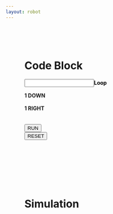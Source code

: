 ```yaml
---
layout: robot
---
```


<div class="container">
<div id="div3" class="shadow" style="padding: 50px; display: inline-block;">
<h1>Code Block</h1>
<div class="loop-block">
    <p style="color: black; text-align: left;"><input id="loop" class="block-input"><b>Loop</b></p>
    <div class="down-block"><label class="label-block"><b>1 DOWN</b></label></div><br>
    <div class="right-block"><label class="label-block"><b>1 RIGHT</b></label></div><br>
</div>
<br>
<button id="runner" onclick="run()">RUN</button>
<form action="https://f1nnc.github.io/Playground/robot3">
    <button type="submit">RESET</button>
</form>
</div>
<div id="div4" class="shadow" style="padding: 50px;">
<h1>Simulation</h1>
<div style="padding: 25px">
    <canvas id="sim" width="250" height="250" style="background: white;">
    </canvas>
</div>
</div>
</div>

<script>
var runner = document.getElementById("runner");
var sim = document.getElementById("sim");
var ctx = sim.getContext("2d");
var canvasWidth = sim.width;
var canvasHeight = sim.height;
var squareSize = 50;
var squareX = 0;
var squareY = 0;
var barX1 = 100;
var barX2 = 150;
var barX3 = 200;
var barY1 = 100;
let winCheck = 0;


function draw() {
    ctx.clearRect(0, 0, canvasWidth, canvasHeight);
    ctx.beginPath();
    ctx.fillStyle = "rgb(0, 0, 0)";
    ctx.fillRect(squareX, squareY, squareSize, squareSize);
    ctx.fill();
    ctx.closePath();

    //end point
    ctx.beginPath();
    ctx.fillStyle = "yellow";
    ctx.arc(225, 225, 10, 0, 2 * Math.PI);
    ctx.fill();
    ctx.closePath();
}


// This function reads input values from the HTML document, creates an array of movements based on the input, 
// and uses setInterval to execute each movement in sequence at a delay of 800 milliseconds.
function run() {
    // Read input values from the HTML document and convert them to integers.

    runner.style.opacity = 0;
    looper = parseInt(document.getElementById("loop").value);

    // Create an array to hold the movements.
    let movements = [];

    // Push 'up' movements to the array.
    for (let i = 0; i < looper; i++) {
        movements.push(down);
        movements.push(right);
    }


    // Set the initial index to 0 and execute each movement in sequence with a delay of 800 milliseconds.
    let index = 0;
    let intervalId = setInterval(() => {
        // If the end of the movements array has been reached, stop executing movements.
        if (index >= movements.length) {
            clearInterval(intervalId);
            win(); // Call the win function.
            return;
        }
        movements[index](); // Execute the movement at the current index.
        index++; // Increment the index.
    }, 800);
}

function win() {
    if (squareX == 200 && squareY == 200) {
        let person = prompt("Please enter your name to get credit for the level");
        console.log(person); // Print the entered name to the console.
    }
}


function right() {
    squareX += squareSize;

    // Check if the square hits the right wall
    if (squareX + squareSize > canvasWidth) {
        squareX = canvasWidth - squareSize;
    }
    console.log("right")
}

function left() {
    squareX -= squareSize;
    // Check if the square hits the left wall
    if (squareX < 0) {
        squareX = 0;
    }
    console.log("left")
}

function up() {
    squareY -= squareSize;
    // Check if the square hits the top wall
    if (squareY < 0) {
        squareY = 0;
    }
    console.log("up")
}

function down() {
    squareY += squareSize;
    // Check if the square hits the bottom wall
    if (squareY + squareSize > canvasHeight) {
        squareY = canvasHeight - squareSize;
    }
    console.log("down")
}


setInterval(draw, 10);

